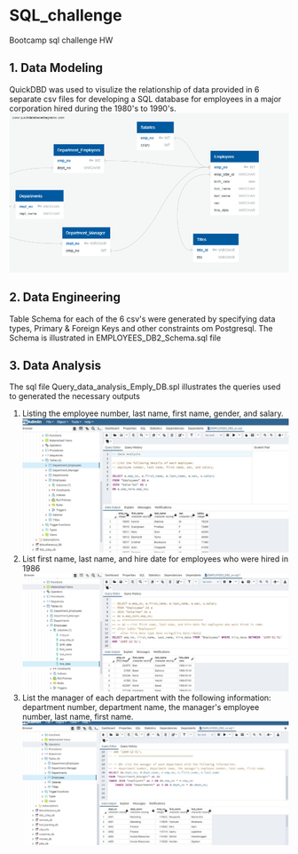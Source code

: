 # SQL_challenge
Bootcamp sql challenge HW
## 1. Data Modeling 
QuickDBD was used to visulize the relationship of data provided in 6 separate csv files for developing a SQL database for employees in a major corporation hired during the 1980's to 1990's. 
![](https://github.com/harsh-env/SQL_challenge/blob/main/Employee_sql/QuickDBD-export%20(3).png)
## 2. Data Engineering
Table Schema for each of the 6 csv's were generated by specifying data types, Primary & Foreign Keys and other constraints om Postgresql. The Schema is illustrated in EMPLOYEES_DB2_Schema.sql file
## 3. Data Analysis
The sql file Query_data_analysis_Emply_DB.spl illustrates the queries used to generated the necessary outputs
1. Listing the employee number, last name, first name, gender, and salary.
![](https://github.com/harsh-env/SQL_challenge/blob/main/Employee_sql/Screenshot_ans_key/Data_Analysis_Q1.JPG)
2. List first name, last name, and hire date for employees who were hired in 1986
![](https://github.com/harsh-env/SQL_challenge/blob/main/Employee_sql/Screenshot_ans_key/Data_Analysis_Q2.JPG)
3. List the manager of each department with the following information: department number, department name, the manager's employee number, last name, first name.
![](https://github.com/harsh-env/SQL_challenge/blob/main/Employee_sql/Screenshot_ans_key/Data_Analysis_Q3.JPG)
